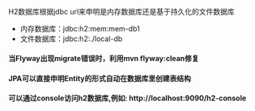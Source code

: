 ####
H2数据库根据jdbc url来申明是内存数据库还是基于持久化的文件数据库
- 内存数据库：jdbc:h2:mem:mem-db1
- 文件数据库：jdbc:h2:./local-db

#### 当Flyway出现migrate错误时，利用mvn flyway:clean修复

#### JPA可以直接申明Entity的形式自动在数据库里创建表结构

#### 可以通过console访问h2数据库,例如: http://localhost:9090/h2-console